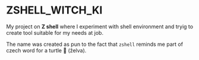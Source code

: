 # ZSHELL_WITCH_KI
My project on **Z shell** where I experiment with shell environment and tryig to create tool suitable for my needs at job.

The name was created as pun to the fact that `zshell` reminds me part of czech word for a turtle 🐢 (želva).
